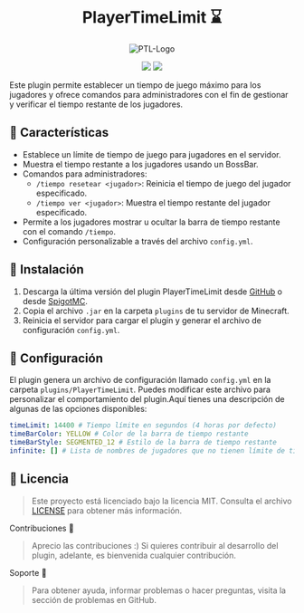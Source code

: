 <div align="center">

# PlayerTimeLimit ⌛

![PTL-Logo](https://www.spigotmc.org/data/resource_icons/109/109315.jpg?1681676883)

<a href="https://github.com/ImPavloh/PlayerTimeLimit"><img src="https://img.shields.io/github/stars/ImPavloh/PlayerTimeLimit?style=social"></a>
<a href="https://twitter.com/ImPavloh" target="_blank"><img src="https://img.shields.io/twitter/follow/nestframework.svg?style=social&label=Follow"></a>

</div>

Este plugin permite establecer un tiempo de juego máximo para los jugadores y ofrece comandos para administradores con el fin de gestionar y verificar el tiempo restante de los jugadores.

## 📜 Características

- Establece un límite de tiempo de juego para jugadores en el servidor.
- Muestra el tiempo restante a los jugadores usando un BossBar.
- Comandos para administradores:
  - `/tiempo resetear <jugador>`: Reinicia el tiempo de juego del jugador especificado.
  - `/tiempo ver <jugador>`: Muestra el tiempo restante del jugador especificado.
- Permite a los jugadores mostrar u ocultar la barra de tiempo restante con el comando `/tiempo`.
- Configuración personalizable a través del archivo `config.yml`.

## 📑 Instalación

1. Descarga la última versión del plugin PlayerTimeLimit desde [GitHub](https://github.com/ImPavloh/PlayerTimeLimit/releases) o desde [SpigotMC](https://www.spigotmc.org/resources/playertimelimit.109315/).
2. Copia el archivo `.jar` en la carpeta `plugins` de tu servidor de Minecraft.
3. Reinicia el servidor para cargar el plugin y generar el archivo de configuración `config.yml`.

## 📒 Configuración

El plugin genera un archivo de configuración llamado `config.yml` en la carpeta `plugins/PlayerTimeLimit`. Puedes modificar este archivo para personalizar el comportamiento del plugin.Aquí tienes una descripción de algunas de las opciones disponibles:

```yaml
timeLimit: 14400 # Tiempo límite en segundos (4 horas por defecto)
timeBarColor: YELLOW # Color de la barra de tiempo restante
timeBarStyle: SEGMENTED_12 # Estilo de la barra de tiempo restante
infinite: [] # Lista de nombres de jugadores que no tienen límite de tiempo (administradores, por ejemplo)
```

## 📃 Licencia
>  Este proyecto está licenciado bajo la licencia MIT. Consulta el archivo [LICENSE](https://github.com/ImPavloh/PlayerTimeLimit/blob/master/LICENSE) para obtener más información.

Contribuciones 💬
> Aprecio las contribuciones :) Si quieres contribuir al desarrollo del plugin, adelante, es bienvenida cualquier contribución.

Soporte 📧
> Para obtener ayuda, informar problemas o hacer preguntas, visita la sección de problemas en GitHub.
